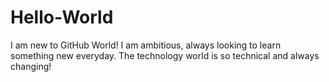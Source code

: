 # Hello-World
I am new to GitHub World!
I am ambitious, always looking to learn something new everyday.
The technology world is so technical and always changing!
